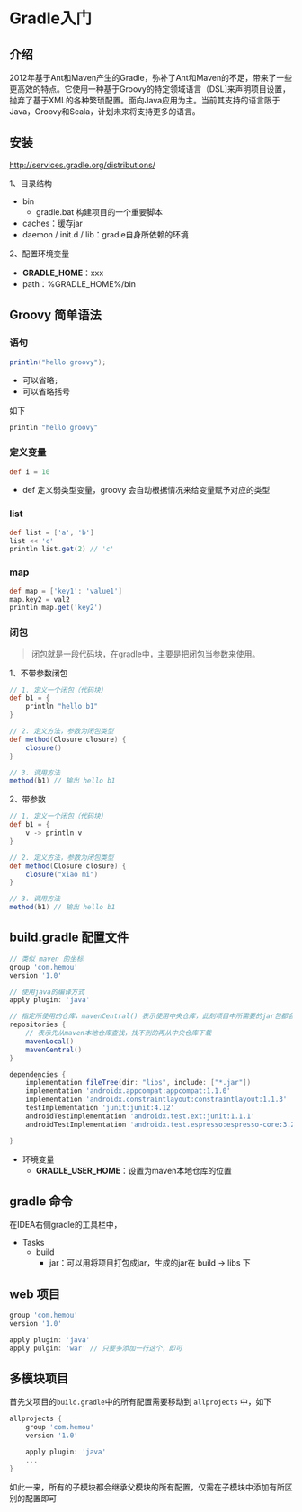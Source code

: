 # Gradle入门

## 介绍

2012年基于Ant和Maven产生的Gradle，弥补了Ant和Maven的不足，带来了一些更高效的特点。它使用一种基于Groovy的特定领域语言（DSL]来声明项目设置，抛弃了基于XML的各种繁琐配置。面向Java应用为主。当前其支持的语言限于Java，Groovy和Scala，计划未来将支持更多的语言。

## 安装

http://services.gradle.org/distributions/

1、目录结构

+ bin
  + gradle.bat 构建项目的一个重要脚本
+ caches：缓存jar
+ daemon / init.d / lib：gradle自身所依赖的环境

2、配置环境变量

+ **GRADLE_HOME**：xxx
+ path：%GRADLE_HOME%/bin

## Groovy 简单语法

### 语句

```groovy
println("hello groovy");
```

+ 可以省略`;`
+ 可以省略括号

如下

```groovy
println "hello groovy"
```

### 定义变量

```groovy
def i = 10
```

+ def 定义弱类型变量，groovy 会自动根据情况来给变量赋予对应的类型

### list

```groovy
def list = ['a', 'b']
list << 'c'
println list.get(2) // 'c'
```

### map

```groovy
def map = ['key1': 'value1']
map.key2 = val2
println map.get('key2')
```

### 闭包

> 闭包就是一段代码块，在gradle中，主要是把闭包当参数来使用。

1、不带参数闭包

```groovy
// 1. 定义一个闭包（代码块）
def b1 = {
	println "hello b1"
}

// 2. 定义方法，参数为闭包类型
def method(Closure closure) {
	closure()
}

// 3. 调用方法
method(b1) // 输出 hello b1
```

2、带参数

```groovy
// 1. 定义一个闭包（代码块）
def b1 = {
	v -> println v
}

// 2. 定义方法，参数为闭包类型
def method(Closure closure) {
	closure("xiao mi")
}

// 3. 调用方法
method(b1) // 输出 hello b1
```

## build.gradle 配置文件

```groovy
// 类似 maven 的坐标
group 'com.hemou'
version '1.0'

// 使用java的编译方式
apply plugin: 'java'

// 指定所使用的仓库，mavenCentral() 表示使用中央仓库，此刻项目中所需要的jar包都会默认从中央仓库中下载到本地指定目录
repositories {
    // 表示先从maven本地仓库查找，找不到的再从中央仓库下载
    mavenLocal()
    mavenCentral()
}

dependencies {
    implementation fileTree(dir: "libs", include: ["*.jar"])
    implementation 'androidx.appcompat:appcompat:1.1.0'
    implementation 'androidx.constraintlayout:constraintlayout:1.1.3'
    testImplementation 'junit:junit:4.12'
    androidTestImplementation 'androidx.test.ext:junit:1.1.1'
    androidTestImplementation 'androidx.test.espresso:espresso-core:3.2.0'

}

```

+ 环境变量
  + **GRADLE_USER_HOME**：设置为maven本地仓库的位置

## gradle 命令

在IDEA右侧gradle的工具栏中，

+ Tasks
  + build
    + jar：可以用将项目打包成jar，生成的jar在 build -> libs 下

## web 项目

```groovy
group 'com.hemou'
version '1.0'

apply plugin: 'java'
apply pulgin: 'war' // 只要多添加一行这个，即可
```

## 多模块项目

首先父项目的`build.gradle`中的所有配置需要移动到  `allprojects` 中，如下

```groovy
allprojects {
    group 'com.hemou'
    version '1.0'

    apply plugin: 'java'
    ...
}
```

如此一来，所有的子模块都会继承父模块的所有配置，仅需在子模块中添加有所区别的配置即可



